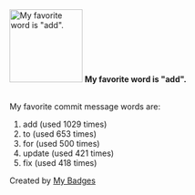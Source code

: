 <img src="https://github.com/my-badges/my-badges/blob/master/src/all-badges/favorite-word/favorite-word.png?raw=true" alt="My favorite word is &quot;add&quot;." title="My favorite word is &quot;add&quot;." width="128">
<strong>My favorite word is &quot;add&quot;.</strong>
<br><br>

My favorite commit message words are:

1. add (used 1029 times)
2. to (used 653 times)
3. for (used 500 times)
4. update (used 421 times)
5. fix (used 418 times)


Created by <a href="https://github.com/my-badges/my-badges">My Badges</a>